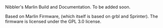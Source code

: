 Nibbler's Marlin Build and Documentation. To be added soon.

Based on Marlin Firmware, (which itself is based on grbl and Sprinter). The firmware is licensed under the GPL 3.0 license.
